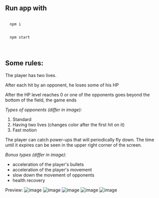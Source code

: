 
## Run app with

<code>
  npm i 
  </code>
 <br>
  
  <code>
  npm start
</code>

<br>
<br>

## Some rules:

The player has two lives.

After each hit by an opponent, he loses some of his HP

After the HP level reaches 0 or one of the opponents goes beyond the bottom of the field, the game ends

_Types of opponents (differ in image):_
1. Standard
2. Having two lives (changes color after the first hit on it)
3. Fast motion

The player can catch power-ups that will periodically fly down. The time until it expires can be seen in the upper right corner of the screen.

_Bonus types (differ in image):_
* acceleration of the player's bullets
* acceleration of the player's movement
* slow down the movement of opponents
* health recovery

Preview:
![image](https://user-images.githubusercontent.com/45456220/163714031-9af0adc1-7501-4bf4-a70e-f8de212ec608.png)
![image](https://user-images.githubusercontent.com/45456220/163714117-53fcde48-e3be-4317-a029-a05beb592aea.png)
![image](https://user-images.githubusercontent.com/45456220/163714118-7a3959d6-ae13-4f99-8724-ea7f3f276bfc.png)
![image](https://user-images.githubusercontent.com/45456220/163714037-c6536e17-98c4-4210-9d6d-088d0fdf6462.png)
![image](https://user-images.githubusercontent.com/45456220/163714039-b82f245b-8221-4aca-85b9-e0cb8fe0c9e0.png)
